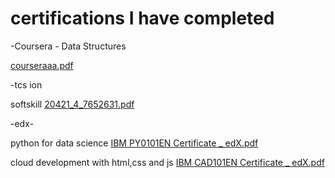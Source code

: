 # certifications I have completed


-Coursera - 
Data Structures

[courseraaa.pdf](https://github.com/snehalmedidar/certifications/files/6872102/courseraaa.pdf)

-tcs ion

softskill
[20421_4_7652631.pdf](https://github.com/snehalmedidar/certifications/files/6872104/20421_4_7652631.pdf)

-edx- 

python for data science
[IBM PY0101EN Certificate _ edX.pdf](https://github.com/snehalmedidar/certifications/files/6872105/IBM.PY0101EN.Certificate._.edX.pdf)

cloud development with html,css and js
[IBM CAD101EN Certificate _ edX.pdf](https://github.com/snehalmedidar/certifications/files/6872106/IBM.CAD101EN.Certificate._.edX.pdf)
